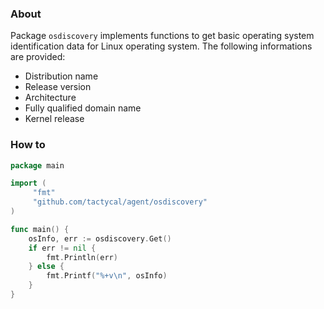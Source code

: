 ### About

Package `osdiscovery` implements functions to get basic operating system
identification data for Linux operating system.
The following informations are provided:

* Distribution name
* Release version
* Architecture
* Fully qualified domain name
* Kernel release

### How to

```go
package main

import (
     "fmt"
     "github.com/tactycal/agent/osdiscovery"
)

func main() {
    osInfo, err := osdiscovery.Get()
    if err != nil {
        fmt.Println(err)
    } else {
        fmt.Printf("%+v\n", osInfo)
    }
}
```
